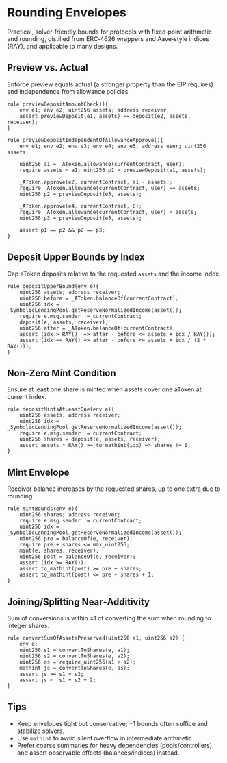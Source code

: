 # Rounding Envelopes

Practical, solver‑friendly bounds for protocols with fixed‑point arithmetic and rounding, distilled from ERC‑4626 wrappers and Aave‑style indices (RAY), and applicable to many designs.

## Preview vs. Actual

Enforce preview equals actual (a stronger property than the EIP requires) and independence from allowance policies.

```cvl
rule previewDepositAmountCheck(){
    env e1; env e2; uint256 assets; address receiver;
    assert previewDeposit(e1, assets) == deposit(e2, assets, receiver);
}

rule previewDepositIndependentOfAllowanceApprove(){
    env e1; env e2; env e3; env e4; env e5; address user; uint256 assets;

    uint256 a1 = _AToken.allowance(currentContract, user);
    require assets < a1; uint256 p1 = previewDeposit(e1, assets);

    _AToken.approve(e2, currentContract, a1 - assets);
    require _AToken.allowance(currentContract, user) == assets;
    uint256 p2 = previewDeposit(e3, assets);

    _AToken.approve(e4, currentContract, 0);
    require _AToken.allowance(currentContract, user) < assets;
    uint256 p3 = previewDeposit(e5, assets);

    assert p1 == p2 && p2 == p3;
}
```

## Deposit Upper Bounds by Index

Cap aToken deposits relative to the requested `assets` and the income index.

```cvl
rule depositUpperBound(env e){
    uint256 assets; address receiver;
    uint256 before = _AToken.balanceOf(currentContract);
    uint256 idx = _SymbolicLendingPool.getReserveNormalizedIncome(asset());
    require e.msg.sender != currentContract;
    deposit(e, assets, receiver);
    uint256 after = _AToken.balanceOf(currentContract);
    assert (idx > RAY()  => after - before <= assets + idx / RAY());
    assert (idx == RAY() => after - before <= assets + idx / (2 * RAY()));
}
```

## Non‑Zero Mint Condition

Ensure at least one share is minted when assets cover one aToken at current index.

```cvl
rule depositMintsAtLeastOne(env e){
    uint256 assets; address receiver;
    uint256 idx = _SymbolicLendingPool.getReserveNormalizedIncome(asset());
    require e.msg.sender != currentContract;
    uint256 shares = deposit(e, assets, receiver);
    assert assets * RAY() >= to_mathint(idx) => shares != 0;
}
```

## Mint Envelope

Receiver balance increases by the requested shares, up to one extra due to rounding.

```cvl
rule mintBounds(env e){
    uint256 shares; address receiver;
    require e.msg.sender != currentContract;
    uint256 idx = _SymbolicLendingPool.getReserveNormalizedIncome(asset());
    uint256 pre = balanceOf(e, receiver);
    require pre + shares <= max_uint256;
    mint(e, shares, receiver);
    uint256 post = balanceOf(e, receiver);
    assert (idx >= RAY());
    assert to_mathint(post) >= pre + shares;
    assert to_mathint(post) <= pre + shares + 1;
}
```

## Joining/Splitting Near‑Additivity

Sum of conversions is within ±1 of converting the sum when rounding to integer shares.

```cvl
rule convertSumOfAssetsPreserved(uint256 a1, uint256 a2) {
    env e;
    uint256 s1 = convertToShares(e, a1);
    uint256 s2 = convertToShares(e, a2);
    uint256 as = require_uint256(a1 + a2);
    mathint js = convertToShares(e, as);
    assert js >= s1 + s2;
    assert js <  s1 + s2 + 2;
}
```

## Tips
- Keep envelopes tight but conservative; ±1 bounds often suffice and stabilize solvers.
- Use `mathint` to avoid silent overflow in intermediate arithmetic.
- Prefer coarse summaries for heavy dependencies (pools/controllers) and assert observable effects (balances/indices) instead.
